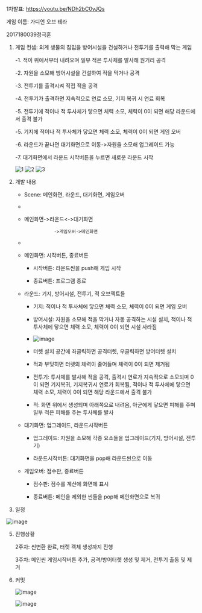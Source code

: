 1차발표: https://youtu.be/NDh2bC0vJQs

게임 이름: 가디언 오브 테라

2017180039정극훈

1. 게임 컨셉: 외계 생물의 침입을 방어시설을 건설하거나 전투기를 출력해 막는 게임
   
   -1. 적이 위에서부터 내려오며 일부 적은 투사체를 발사해 원거리 공격
   
   -2. 자원을 소모해 방어시설을 건설하여 적을 막거나 공격
   
   -3. 전투기를 출격시켜 직접 적을 공격
   
   -4. 전투기가 출격하면 지속적으로 연료 소모, 기지 복귀 시 연료 회복
   
   -5. 전투기에 적이나 적 투사체가 닿으면 체력 소모, 체력이 0이 되면 해당 라운드에서 출격 불가
   
   -5. 기지에 적이나 적 투사체가 닿으면 체력 소모, 체력이 0이 되면 게임 오버
   
   -6. 라운드가 끝나면 대기화면으로 이동->자원을 소모해 업그레이드 가능
   
   -7. 대기화면에서 라운드 시작버튼을 누르면 새로운 라운드 시작
   
   ![1](https://github.com/user-attachments/assets/7b071a87-4be8-4c40-a69e-8b147fda04b9)
   ![2](https://github.com/user-attachments/assets/61fb7f1b-43d0-4f87-b8cf-ee52eeff512a)
   ![3](https://github.com/user-attachments/assets/af07c9ee-6643-427a-a368-cdbbc375130e)

   
3. 개발 내용
   - Scene: 메인화면, 라운드, 대기화면, 게임오버
   - 
   - 메인화면->라운드<->대기화면
  
                    ->게임오버->메인화면
   -            
   - 메인화면: 시작버튼, 종료버튼
     
     - 시작버튼: 라운드씬을 push해 게임 시작
       
     - 종료버튼: 프로그램 종료
       
    - 라운드: 기지, 방어시설, 전투기, 적 오브젝트들
      
      - 기지: 적이나 적 투사체에 닿으면 체력 소모, 체력이 0이 되면 게임 오버
        
      - 방어시설: 자원을 소모해 적을 막거나 자동 공격하는 시설 설치, 적이나 적 투사체에 닿으면 체력 소모, 체력이 0이 되면 시설 사라짐
     
      - ![image](https://github.com/user-attachments/assets/5726fc7f-61f9-401a-895d-42330e8f814e)
     
      - 터렛 설치 공간에 좌클릭하면 공격터렛, 우클릭하면 방어터렛 설치
     
      - 적과 부딪히면 터렛의 체력이 줄어들며 체력이 0이 되면 제거됨

        
      - 전투기: 투사체를 발사해 적을 공격, 출격시 연료가 지속적으로 소모되며 0이 되면 기지복귀, 기지복귀시 연료가 회복됨, 적이나 적 투사체에 닿으면 체력 소모, 체력이 0이 되면 해당 라운드에서 출격 불가
        
      - 적: 화면 위에서 생성되며 아래쪽으로 내려옴, 아군에게 닿으면 피해를 주며 일부 적은 피해를 주는 투사체를 발사
        
    - 대기화면: 업그레이드, 라운드시작버튼
      
      - 업그레이드: 자원을 소모해 각종 요소들을 업그레이드(기지, 방어시설, 전투기)
        
      - 라운드시작버튼: 대기화면을 pop해 라운드씬으로 이동
        
    - 게임오버: 점수판, 종료버튼
      
      - 점수판: 점수를 계산에 화면에 표시
        
      - 종료버튼: 메인을 제외한 씬들을 pop해 메인화면으로 복귀
        

4. 일정
   
![image](https://github.com/user-attachments/assets/43e15d17-057f-41e4-879c-2f97f3f5d454)


5. 진행상황

   2주차: 씬변환 완료, 터렛 객체 생성까지 진행

   3주차: 메인씬 게임시작버튼 추가, 공격/방어터렛 생성 및 제거, 전투기 출동 및 제거
   

7. 커밋
   
   ![image](https://github.com/user-attachments/assets/14a1a5ee-9e06-45ac-a892-9293216866fb)

   ![image](https://github.com/user-attachments/assets/4d73e9bc-3030-450d-9d9c-4844fad3887e)




